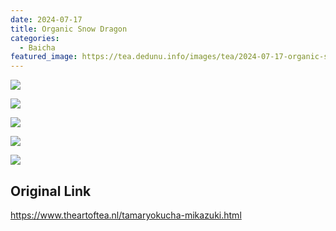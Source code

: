 ```yaml
---
date: 2024-07-17
title: Organic Snow Dragon 
categories:
  - Baicha
featured_image: https://tea.dedunu.info/images/tea/2024-07-17-organic-snow-dragon-1.jpeg
---
```


![](https://tea.dedunu.info/images/tea/2024-07-17-organic-snow-dragon-2.jpeg)

![](https://tea.dedunu.info/images/tea/2024-07-17-organic-snow-dragon-3.jpeg)

![](https://tea.dedunu.info/images/tea/2024-07-17-organic-snow-dragon-4.jpeg)

![](https://tea.dedunu.info/images/tea/2024-07-17-organic-snow-dragon-5.jpeg)

![](https://tea.dedunu.info/images/tea/2024-07-17-organic-snow-dragon-6.jpeg)

## Original Link

<https://www.theartoftea.nl/tamaryokucha-mikazuki.html>